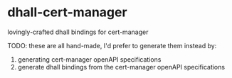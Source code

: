 # dhall-cert-manager

lovingly-crafted dhall bindings for cert-manager

TODO: these are all hand-made, I'd prefer to generate them instead by:

1. generating cert-manager openAPI specifications
2. generate dhall bindings from the cert-manager openAPI specifications
